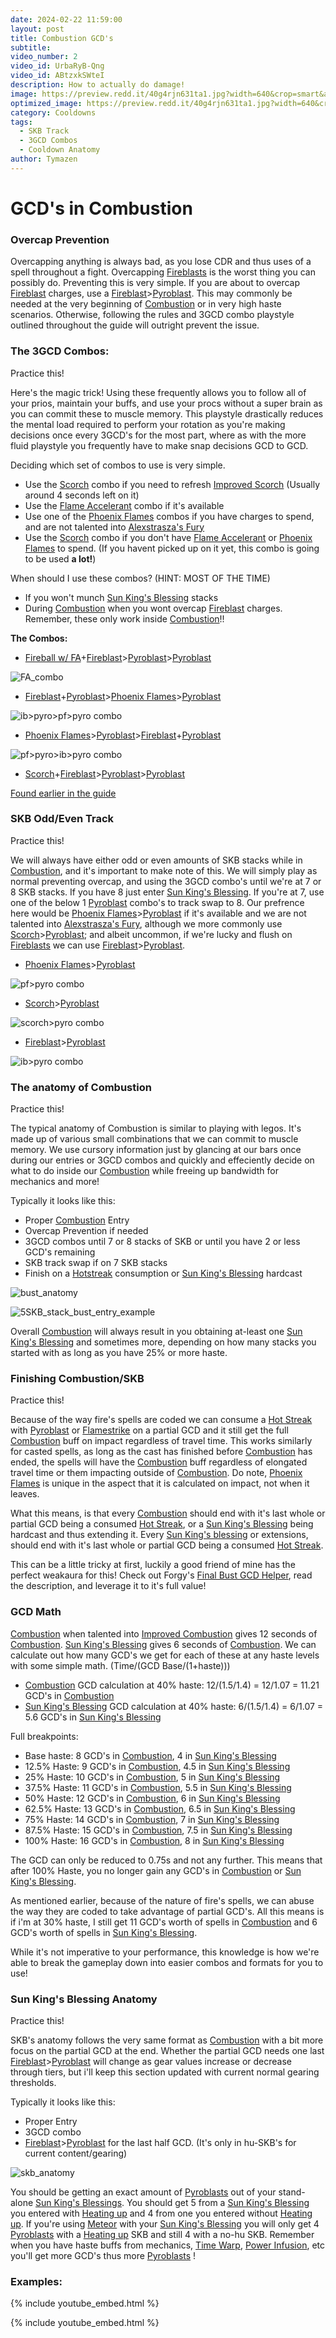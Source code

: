 ```yaml
---
date: 2024-02-22 11:59:00
layout: post
title: Combustion GCD's
subtitle:
video_number: 2
video_id: UrbaRyB-Qng
video_id: ABtzxkSWteI
description: How to actually do damage!
image: https://preview.redd.it/40g4rjn631ta1.jpg?width=640&crop=smart&auto=webp&s=53b1953c81de85d59485eb68d306e3495a3f6f20
optimized_image: https://preview.redd.it/40g4rjn631ta1.jpg?width=640&crop=smart&auto=webp&s=53b1953c81de85d59485eb68d306e3495a3f6f20
category: Cooldowns
tags:
  - SKB Track
  - 3GCD Combos
  - Cooldown Anatomy
author: Tymazen
---
```

# GCD's in Combustion

### Overcap Prevention
Overcapping anything is always bad, as you lose CDR and thus uses of a spell throughout a fight. Overcapping [Fireblasts](https://www.wowhead.com/spell=108853/fire-blast) is the worst thing you can possibly do. Preventing this is very simple. If you are about to overcap [Fireblast](https://www.wowhead.com/spell=108853/fire-blast) charges, use a [Fireblast](https://www.wowhead.com/spell=108853/fire-blast)>[Pyroblast](https://www.wowhead.com/spell=11366/pyroblast). This may commonly be needed at the very beginning of [Combustion](https://www.wowhead.com/spell=190319/combustion) or in very high haste scenarios. Otherwise, following the rules and 3GCD combo playstyle outlined throughout the guide will outright prevent the issue.


### The 3GCD Combos:
Practice this!

Here's the magic trick! Using these frequently allows you to follow all of your prios, maintain your buffs, and use your procs without a super brain as you can commit these to muscle memory. This playstyle drastically reduces the mental load required to perform your rotation as you're making decisions once every 3GCD's for the most part, where as with the more fluid playstyle you frequently have to make snap decisions GCD to GCD.

 Deciding which set of combos to use is very simple.
- Use the [Scorch](https://www.wowhead.com/spell=2948/scorch) combo if you need to refresh [Improved Scorch](https://www.wowhead.com/spell=383604/improved-scorch) (Usually around 4 seconds left on it)
- Use the [Flame Accelerant](https://www.wowhead.com/spell=203275/flame-accelerant) combo if it's available
- Use one of the [Phoenix Flames](https://www.wowhead.com/spell=194466/phoenixs-flames) combos if you have charges to spend, and are not talented into [Alexstrasza's Fury](https://www.wowhead.com/spell=235870/alexstraszas-fury)
- Use the [Scorch](https://www.wowhead.com/spell=2948/scorch) combo if you don't have [Flame Accelerant](https://www.wowhead.com/spell=203275/flame-accelerant) or [Phoenix Flames](https://www.wowhead.com/spell=194466/phoenixs-flames) to spend. (If you havent picked up on it yet, this combo is going to be used __a lot!__)

When should I use these combos? (HINT: MOST OF THE TIME)
- If you won't munch [Sun King's Blessing](https://www.wowhead.com/spell=383886/sun-kings-blessing) stacks
- During [Combustion](https://www.wowhead.com/spell=190319/combustion) when you wont overcap [Fireblast](https://www.wowhead.com/spell=108853/fire-blast) charges. Remember, these only work inside [Combustion](https://www.wowhead.com/spell=190319/combustion)!!

**The Combos:**
 - [Fireball w/ FA](https://www.wowhead.com/spell=203275/flame-accelerant)+[Fireblast](https://www.wowhead.com/spell=108853/fire-blast)>[Pyroblast](https://www.wowhead.com/spell=11366/pyroblast)>[Pyroblast](https://www.wowhead.com/spell=11366/pyroblast)

![FA_combo](https://github.com/Tymazen/images/assets/67207109/bd5cca35-303a-4a1b-a7d7-a7209e5bd86d)

 - [Fireblast](https://www.wowhead.com/spell=108853/fire-blast)+[Pyroblast](https://www.wowhead.com/spell=11366/pyroblast)>[Phoenix Flames](https://www.wowhead.com/spell=194466/phoenixs-flames)>[Pyroblast](https://www.wowhead.com/spell=11366/pyroblast)

![ib>pyro>pf>pyro combo](https://github.com/Tymazen/images/assets/67207109/50bee08c-217d-4bf3-851e-dd996eb22756)

 - [Phoenix Flames](https://www.wowhead.com/spell=194466/phoenixs-flames)>[Pyroblast](https://www.wowhead.com/spell=11366/pyroblast)>[Fireblast](https://www.wowhead.com/spell=108853/fire-blast)+[Pyroblast](https://www.wowhead.com/spell=11366/pyroblast)

![pf>pyro>ib>pyro combo](https://github.com/Tymazen/images/assets/67207109/7aacf5bb-1e57-4c61-bb5c-a19895201c45)

 - [Scorch](https://www.wowhead.com/spell=2948/scorch)+[Fireblast](https://www.wowhead.com/spell=108853/fire-blast)>[Pyroblast](https://www.wowhead.com/spell=11366/pyroblast)>[Pyroblast](https://www.wowhead.com/spell=11366/pyroblast)

[Found earlier in the guide](https://tymazen.github.io/full_fire_guide/double-pyroblast/)



### SKB Odd/Even Track
Practice this!

We will always have either odd or even amounts of SKB stacks while in [Combustion](https://www.wowhead.com/spell=190319/combustion), and it's important to make note of this. We will simply play as normal preventing overcap, and using the 3GCD combo's until we're at 7 or 8 SKB stacks. If you have 8 just enter [Sun King's Blessing](https://www.wowhead.com/spell=383886/sun-kings-blessing). If you're at 7, use one of the below 1 [Pyroblast](https://www.wowhead.com/spell=11366/pyroblast) combo's to track swap to 8. Our prefrence here would be [Phoenix Flames](https://www.wowhead.com/spell=194466/phoenixs-flames)>[Pyroblast](https://www.wowhead.com/spell=11366/pyroblast) if it's available and we are not talented into [Alexstrasza's Fury](https://www.wowhead.com/spell=235870/alexstraszas-fury), although we more commonly use [Scorch](https://www.wowhead.com/spell=2948/scorch)>[Pyroblast](https://www.wowhead.com/spell=11366/pyroblast); and albeit uncommon, if we're lucky and flush on [Fireblasts](https://www.wowhead.com/spell=108853/fire-blast) we can use [Fireblast](https://www.wowhead.com/spell=108853/fire-blast)>[Pyroblast](https://www.wowhead.com/spell=11366/pyroblast).

- [Phoenix Flames](https://www.wowhead.com/spell=194466/phoenixs-flames)>[Pyroblast](https://www.wowhead.com/spell=11366/pyroblast)

![pf>pyro combo](https://github.com/Tymazen/images/assets/67207109/2b61a9dc-af2f-4eb0-93a3-6a9c9abd236c)

- [Scorch](https://www.wowhead.com/spell=2948/scorch)>[Pyroblast](https://www.wowhead.com/spell=11366/pyroblast)

![scorch>pyro combo](https://github.com/Tymazen/images/assets/67207109/3f063e11-5407-4f5f-b66a-e2f47b2700e5)

- [Fireblast](https://www.wowhead.com/spell=108853/fire-blast)>[Pyroblast](https://www.wowhead.com/spell=11366/pyroblast)

![ib>pyro combo](https://github.com/Tymazen/images/assets/67207109/f940f886-d54f-49f8-9421-1f47fe5d49a4)



### The anatomy of Combustion
Practice this!

The typical anatomy of Combustion is similar to playing with legos. It's made up of various small combinations that we can commit to muscle memory. We use cursory information just by glancing at our bars once during our entries or 3GCD combos and quickly and effeciently decide on what to do inside our [Combustion](https://www.wowhead.com/spell=190319/combustion) while freeing up bandwidth for mechanics and more!

Typically it looks like this:
- Proper [Combustion](https://www.wowhead.com/spell=190319/combustion) Entry
- Overcap Prevention if needed
- 3GCD combos until 7 or 8 stacks of SKB or until you have 2 or less GCD's remaining
- SKB track swap if on 7 SKB stacks
- Finish on a [Hotstreak](https://www.wowhead.com/spell=48108/hot-streak) consumption or [Sun King's Blessing](https://www.wowhead.com/spell=383886/sun-kings-blessing) hardcast

![bust_anatomy](https://github.com/Tymazen/images/assets/67207109/e1f94ccf-9a8b-4ab4-9ac0-a6e118a49041)

![5SKB_stack_bust_entry_example](https://github.com/Tymazen/images/assets/67207109/e32a94d7-2628-4bb8-8f83-05d59b001a3d)

Overall [Combustion](https://www.wowhead.com/spell=190319/combustion) will always result in you obtaining at-least one [Sun King's Blessing](https://www.wowhead.com/spell=383886/sun-kings-blessing) and sometimes more, depending on how many stacks you started with as long as you have 25% or more haste.

### Finishing Combustion/SKB
Practice this!

Because of the way fire's spells are coded we can consume a [Hot Streak](https://www.wowhead.com/spell=48108/hot-streak) with [Pyroblast](https://www.wowhead.com/spell=11366/pyroblast) or [Flamestrike](https://www.wowhead.com/spell=2120/flamestrike) on a partial GCD and it still get the full [Combustion](https://www.wowhead.com/spell=190319/combustion) buff on impact regardless of travel time. This works similarly for casted spells, as long as the cast has finished before [Combustion](https://www.wowhead.com/spell=190319/combustion) has ended, the spells will have the [Combustion](https://www.wowhead.com/spell=190319/combustion) buff regardless of elongated travel time or them impacting outside of [Combustion](https://www.wowhead.com/spell=190319/combustion). Do note, [Phoenix Flames](https://www.wowhead.com/spell=194466/phoenixs-flames) is unique in the aspect that it is calculated on impact, not when it leaves.

What this means, is that every [Combustion](https://www.wowhead.com/spell=190319/combustion) should end with it's last whole or partial GCD being a consumed [Hot Streak](https://www.wowhead.com/spell=48108/hot-streak), or a  [Sun King's Blessing](https://www.wowhead.com/spell=383886/sun-kings-blessing) being hardcast and thus extending it. Every [Sun King's blessing](https://www.wowhead.com/spell=383886/sun-kings-blessing) or extensions, should end with it's last whole or partial GCD being a consumed [Hot Streak](https://www.wowhead.com/spell=48108/hot-streak).

This can be a little tricky at first, luckily a good friend of mine has the perfect weakaura for this! Check out Forgy's [Final Bust GCD Helper](https://wago.io/MTxeqnJE1), read the description, and leverage it to it's full value!

### GCD Math
[Combustion](https://www.wowhead.com/spell=190319/combustion) when talented into [Improved Combustion](https://www.wowhead.com/spell=383967/improved-combustion) gives 12 seconds of [Combustion](https://www.wowhead.com/spell=190319/combustion). [Sun King's Blessing](https://www.wowhead.com/spell=383886/sun-kings-blessing) gives 6 seconds of [Combustion](https://www.wowhead.com/spell=190319/combustion). We can calculate out how many GCD's we get for each of these at any haste levels with some simple math. (Time/(GCD Base/(1+haste)))
 - [Combustion](https://www.wowhead.com/spell=190319/combustion) GCD calculation at 40% haste: 12/(1.5/1.4) = 12/1.07 = 11.21 GCD's in [Combustion](https://www.wowhead.com/spell=190319/combustion)
- [Sun King's Blessing](https://www.wowhead.com/spell=383886/sun-kings-blessing) GCD calculation at 40% haste: 6/(1.5/1.4) = 6/1.07 = 5.6 GCD's in [Sun King's Blessing](https://www.wowhead.com/spell=383886/sun-kings-blessing)

Full breakpoints:
- Base haste: 8 GCD's in [Combustion](https://www.wowhead.com/spell=190319/combustion), 4 in [Sun King's Blessing](https://www.wowhead.com/spell=383886/sun-kings-blessing)
- 12.5% Haste: 9 GCD's in [Combustion](https://www.wowhead.com/spell=190319/combustion), 4.5 in [Sun King's Blessing](https://www.wowhead.com/spell=383886/sun-kings-blessing)
- 25% Haste: 10 GCD's in [Combustion](https://www.wowhead.com/spell=190319/combustion), 5 in [Sun King's Blessing](https://www.wowhead.com/spell=383886/sun-kings-blessing)
- 37.5% Haste: 11 GCD's in [Combustion](https://www.wowhead.com/spell=190319/combustion), 5.5 in [Sun King's Blessing](https://www.wowhead.com/spell=383886/sun-kings-blessing)
- 50% Haste: 12 GCD's in [Combustion](https://www.wowhead.com/spell=190319/combustion), 6 in [Sun King's Blessing](https://www.wowhead.com/spell=383886/sun-kings-blessing)
- 62.5% Haste: 13 GCD's in [Combustion](https://www.wowhead.com/spell=190319/combustion), 6.5 in [Sun King's Blessing](https://www.wowhead.com/spell=383886/sun-kings-blessing)
- 75% Haste: 14 GCD's in [Combustion](https://www.wowhead.com/spell=190319/combustion), 7 in [Sun King's Blessing](https://www.wowhead.com/spell=383886/sun-kings-blessing)
- 87.5% Haste: 15 GCD's in [Combustion](https://www.wowhead.com/spell=190319/combustion), 7.5 in [Sun King's Blessing](https://www.wowhead.com/spell=383886/sun-kings-blessing)
- 100% Haste: 16 GCD's in [Combustion](https://www.wowhead.com/spell=190319/combustion), 8 in [Sun King's Blessing](https://www.wowhead.com/spell=383886/sun-kings-blessing)

The GCD can only be reduced to 0.75s and not any further. This means that after 100% Haste, you no longer gain any GCD's in [Combustion](https://www.wowhead.com/spell=190319/combustion) or [Sun King's Blessing](https://www.wowhead.com/spell=383886/sun-kings-blessing).

As mentioned earlier, because of the nature of fire's spells, we can abuse the way they are coded to take advantage of partial GCD's. All this means is if i'm at 30% haste, I still get 11 GCD's worth of spells in [Combustion](https://www.wowhead.com/spell=190319/combustion) and 6 GCD's worth of spells in [Sun King's Blessing](https://www.wowhead.com/spell=383886/sun-kings-blessing).

While it's not imperative to your performance, this knowledge is how we're able to break the gameplay down into easier combos and formats for you to use!

### Sun King's Blessing Anatomy
Practice this!

SKB's anatomy follows the very same format as [Combustion](https://www.wowhead.com/spell=190319/combustion) with a bit more focus on the partial GCD at the end. Whether the partial GCD needs one last [Fireblast](https://www.wowhead.com/spell=108853/fire-blast)>[Pyroblast](https://www.wowhead.com/spell=11366/pyroblast) will change as gear values increase or decrease through tiers, but i'll keep this section updated with current normal gearing thresholds.

Typically it looks like this:
- Proper Entry
- 3GCD combo
- [Fireblast](https://www.wowhead.com/spell=108853/fire-blast)>[Pyroblast](https://www.wowhead.com/spell=11366/pyroblast) for the last half GCD. (It's only in hu-SKB's for current content/gearing)

![skb_anatomy](https://github.com/Tymazen/images/assets/67207109/8e0c95f2-5882-4bd8-abde-0704ee27f399)

You should be getting an exact amount of [Pyroblasts](https://www.wowhead.com/spell=11366/pyroblast) out of your stand-alone [Sun King's Blessings](https://www.wowhead.com/spell=383886/sun-kings-blessing). You should get 5 from a [Sun King's Blessing](https://www.wowhead.com/spell=383886/sun-kings-blessing) you entered with [Heating up](https://www.wowhead.com/spell=48107/heating-up) and 4 from one you entered without [Heating up](https://www.wowhead.com/spell=48107/heating-up). If you're using [Meteor](https://www.wowhead.com/spell=153561/meteor) with your [Sun King's Blessing](https://www.wowhead.com/spell=383886/sun-kings-blessing) you will only get 4 [Pyroblasts](https://www.wowhead.com/spell=11366/pyroblast) with a [Heating up](https://www.wowhead.com/spell=48107/heating-up) SKB and still 4 with a no-hu SKB. Remember when you have haste buffs from mechanics, [Time Warp](https://www.wowhead.com/spell=80353/time-warp), [Power Infusion](https://www.wowhead.com/spell=265314/power-infusion), etc you'll get more GCD's thus more [Pyroblasts](https://www.wowhead.com/spell=11366/pyroblast) !

### Examples:

{% include youtube_embed.html %}

{% include youtube_embed.html %}
